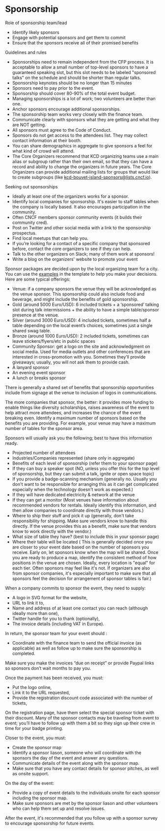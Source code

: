 # Sponsorship

Role of sponsorship team/lead

* Identify likely sponsors
* Engage with potential sponsors and get them to commit
* Ensure that the sponsors receive all of their promised benefits

Guidelines and rules

* Sponsorships need to remain independent from the CFP process. It is acceptable to allow a small number of top-level sponsors to have a guaranteed speaking slot, but this slot needs to be labeled "sponsored talks" on the schedule and should be shorter than regular talks.
* Sponsorship keynotes should be no longer than 15 minutes
* Sponsors need to pay prior to the event.
* Sponsorship should cover 80-90% of the total event budget.
* Managing sponsorships is a lot of work; two volunteers are better than one. 
* Anchor sponsors encourage additional sponsorships.
* The sponsorship team works very closely with the finance team.
* Communicate clearly with sponsors what they are getting and what they are NOT getting. 
* All sponsors must agree to the Code of Conduct.
* Sponsors do not get access to the attendees list. They may collect contact information at their booth.
* You can share demographics in aggregate to give sponsors a feel for what kind of crowd will attend.
* The Core Organizers recommend that KCD organizing teams use a main alias or subgroup rather than their own email, so that they can have a record and ability to change the organizers in future years. The Core Organizers can provide additional mailing lists for groups that would like to create subgroups (like kcd-bouvet-island-sponsors@lists.cncf.io).

Seeking out sponsorships

* Ideally at least one of the organizers works for a sponsor.
* Identify local companies for sponsorship. It's easier to staff tables when the company is locally based. It also encourages participation in the community.
* Often CNCF members sponsor community events (it builds their community cred).
* Post on Twitter and other social media with a link to the sponsorship prospectus.
* Find local meetups that can help you.
* If you’re looking for a contact of a specific company that sponsored before, contact the core organizers to see if they can help.
* Talk to the other organizers on Slack; many of them work at sponsors!
* Write a blog on the organizers' website to promote your event

Sponsor packages are decided upon by the local organizing team for a city. You can use the [examples](/sponsor-resources/prospectus-examples.md) in the template to help you make your decisions. Here are some typical offerings:

* Venue: if a company sponsors the venue they will be acknowledged as the venue sponsor. This sponsorship could also include food and beverage, and might include the benefits of gold sponsorship.
* Gold (around 5000 Euro/USD): 6 included tickets + a ‘sponsored’ talking slot during talk intermissions + the ability to have a simple table/sponsor presence at the venue.
* Silver (around 3000 Euro/USD): 4 included tickets, sometimes half a table depending on the local event’s choices, sometimes just a single shared swag table.
* Bronze (around 1000 Euro/USD): 2 included tickets, sometimes can leave stickers/flyers/etc in public spaces
* Community Sponsor: get a logo on the site and acknowledgment on social media. Used for media outlets and other conferences that are interested in cross-promotion with you. Sometimes they’ll provide giveaways; usually, you will not ask them to provide cash.
* A lanyard sponsor
* An evening event sponsor
* A lunch or breaks sponsor

There is generally a shared set of benefits that sponsorship opportunities include from signage at the venue to inclusion of logos in communications. 

The more companies that sponsor, the better: it provides more funding to enable things like diversity scholarships, raises awareness of the event to help attract more attendees, and increases the chance of the event breaking even. Identify a maximum number of sponsors based on the benefits you are providing. For example, your venue may have a maximum number of tables for the sponsor area. 

Sponsors will usually ask you the following; best to have this information ready.

* Projected number of attendees
* Industries/Companies represented (share only in aggregate)
* Benefits of each level of sponsorship (refer them to your sponsor page)
* If they can buy a speaker spot (NO, unless you offer this for the top level of sponsorship, but they can submit a talk, ignite or open space topic)
* If you provide a badge-scanning mechanism (generally no. Usually you don't want to be responsible for arranging this as it can get complicated especially when the technology doesn't work as expected.)
* If they will have dedicated electricity & network at the venue
* If they can get a monitor (Most venues have information about recommended vendors for rentals. Ideally identify this information, and then allow companies to coordinate directly with those vendors.)
* Where to ship their stuff and pick it up (generally, don't take responsibility for shipping. Make sure vendors know to handle this directly. If the venue provides this as a benefit, make sure that vendors know to work directly with the vendor.)
* What size of table they have? (best to include this in your sponsor page)
* Where their table will be located ( This is generally decided once you are closer to your event date based on the number of sponsors you receive. Early on, let sponsors know when the map will be shared. Once you are ready to produce a map, identify the consistent method of how positions in the venue are chosen. Ideally, every location is "equal" for each tier. Often sponsors may feel like it's not. If organizers are also from sponsor companies, it's especially important to make sure that all sponsors feel the decision for arrangement of sponsor tables is fair.)

When a company commits to sponsor the event, they need to supply:

* A logo in SVG format for the website,
* URL to link it to,
* Name and address of at least one contact you can reach (although ideally more than one),
* Twitter handle for you to thank (optionally),
* The invoice details (including VAT in Europe).

In return, the sponsor team for your event should :

* Coordinate with the finance team to send the official invoice (as applicable) as well as follow up to make sure the sponsorship is completed.

Make sure you make the invoices “due on receipt” or provide Paypal links so sponsors don’t wait months to pay you.

Once the payment has been received, you must:

* Put the logo online,
* Link it to the URL requested,
* Provide the registration discount code associated with the number of tickets,

On the registration page, have them select the special sponsor ticket with their discount. Many of the sponsor contacts may be traveling from event to event; you’ll have to follow up with them a bit so they sign up their crew in time for your badge printing. 

Closer to the event, you must:

* Create the sponsor map
* Identify a sponsor liason, someone who will coordinate with the sponsors the day of the event and answer any questions.
* Communicate details of the event along with the sponsor map. 
* Make sure that you have any contact details for sponsor pitches, as well as onsite support.

On the day of the event:

* Provide a copy of event details to the individuals onsite for each sponsor including the sponsor map.
* Make sure sponsors are met by the sponsor liason and other volunteers who can help them set up and resolve issues.

After the event, it's recommended that you follow up with a sponsor survey to encourage sponsorship for future events. 


